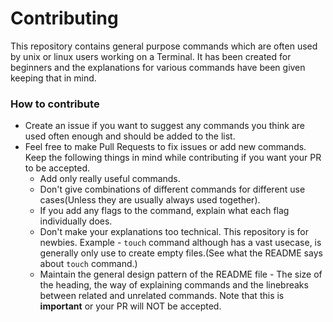 # Contributing

This repository contains general purpose commands which are often used by unix or linux users working on a Terminal. It has been created for beginners and the explanations for various commands have been given keeping that in mind.


### How to contribute

- Create an issue if you want to suggest any commands you think are used often enough and should be added to the list.
- Feel free to make Pull Requests to fix issues or add new commands. Keep the following things in mind while contributing if you want your PR to be accepted.
    - Add only really useful commands.
    - Don't give combinations of different commands for different use cases(Unless they are usually always used together).
    - If you add any flags to the command, explain what each flag individually does.
    - Don't make your explanations too technical. This repository is for newbies. Example - `touch` command although has a vast usecase, is generally only use to create empty files.(See what the README says about `touch` command.)
    - Maintain the general design pattern of the README file - The size of the heading, the way of explaining commands and the linebreaks between related and unrelated commands. Note that this is **important** or your PR will NOT be accepted.